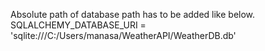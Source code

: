 Absolute path of database path has to be added like below.
      SQLALCHEMY_DATABASE_URI =  'sqlite:///C:/Users/manasa/WeatherAPI/WeatherDB.db'
